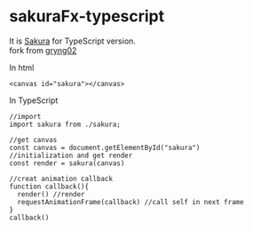 # sakuraFx-typescript
It is [Sakura](https://codepen.io/wikyware-net/details/poRgJge) for TypeScript version.  
fork from [gryng02](https://qiita.com/gryng02)

In html

    <canvas id="sakura"></canvas>
 
In TypeScript

    //import
    import sakura from ./sakura;
    
    //get canvas
    const canvas = document.getElementById("sakura")
    //initialization and get render
    const render = sakura(canvas)
    
    //creat animation callback
    function callback(){
      render() //render
      requestAnimationFrame(callback) //call self in next frame
    }
    callback()
